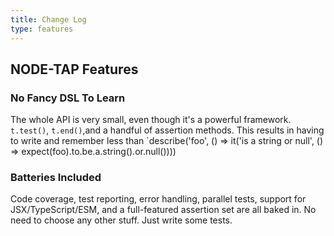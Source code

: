 ```yaml
---
title: Change Log
type: features
---
```


## NODE-TAP Features

### No Fancy DSL To Learn

The whole API is very small, even though it's a powerful framework. `t.test()`, `t.end()`,and a handful of assertion methods.  This results in having to write and remember less than `describe('foo', () => it('is a string or null', () => expect(foo).to.be.a.string().or.null())))

### Batteries Included

Code coverage, test reporting, error handling, parallel tests, support for JSX/TypeScript/ESM, and a full-featured assertion set are all baked in.  No need to choose any other stuff. Just write some tests.